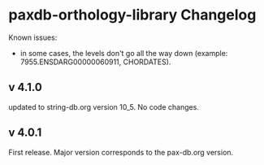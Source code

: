 # paxdb-orthology-library Changelog

Known issues:

- in some cases, the levels don't go all the way down (example: 7955.ENSDARG00000060911, CHORDATES).

## v 4.1.0

updated to string-db.org version 10_5. No code changes.

## v 4.0.1

First release. Major version corresponds to the pax-db.org version.
